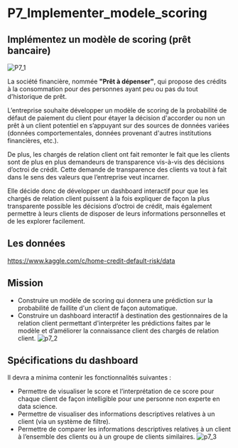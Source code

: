 # P7_Implementer_modele_scoring
## Implémentez un modèle de scoring (prêt bancaire)
![P7_1](https://user-images.githubusercontent.com/71134226/117358445-73804880-aeb6-11eb-8075-c7c673e44290.gif)

La société financière, nommée __"Prêt à dépenser"__,  qui propose des crédits à la consommation pour des personnes ayant peu ou pas du tout d'historique de prêt.

L’entreprise souhaite développer un modèle de scoring de la probabilité de défaut de paiement du client pour étayer la décision d'accorder ou non un prêt à un client potentiel en s’appuyant sur des sources de données variées (données comportementales, données provenant d'autres institutions financières, etc.).

De plus, les chargés de relation client ont fait remonter le fait que les clients sont de plus en plus demandeurs de transparence vis-à-vis des décisions d’octroi de crédit. Cette demande de transparence des clients va tout à fait dans le sens des valeurs que l’entreprise veut incarner.

Elle décide donc de développer un dashboard interactif pour que les chargés de relation client puissent à la fois expliquer de façon la plus transparente possible les décisions d’octroi de crédit, mais également permettre à leurs clients de disposer de leurs informations personnelles et de les explorer facilement. 

## Les données
https://www.kaggle.com/c/home-credit-default-risk/data

## Mission
- Construire un modèle de scoring qui donnera une prédiction sur la probabilité de faillite d'un client de façon automatique.
- Construire un dashboard interactif à destination des gestionnaires de la relation client permettant d'interpréter les prédictions faites par le modèle et d’améliorer la connaissance client des chargés de relation client.
![p7_2](https://user-images.githubusercontent.com/71134226/117358466-7a0ec000-aeb6-11eb-8930-28fad26372d5.gif)

## Spécifications du dashboard
Il devra a minima contenir les fonctionnalités suivantes :

- Permettre de visualiser le score et l’interprétation de ce score pour chaque client de façon intelligible pour une personne non experte en data science.
- Permettre de visualiser des informations descriptives relatives à un client (via un système de filtre).
- Permettre de comparer les informations descriptives relatives à un client à l’ensemble des clients ou à un groupe de clients similaires.
![p7_3](https://user-images.githubusercontent.com/71134226/117358610-a75b6e00-aeb6-11eb-9853-6fd42280da31.gif)
